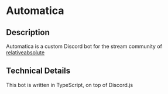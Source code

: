 # Automatica

## Description

Automatica is a custom Discord bot for the stream community of [relativeabsolute](https://twitch.tv/relativeabsolute)

## Technical Details

This bot is written in TypeScript, on top of Discord.js

